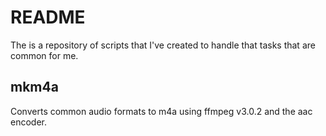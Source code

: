 README
======


The is a repository of scripts that I've created to handle that tasks that are
common for me.


mkm4a
-----

Converts common audio formats to m4a using ffmpeg v3.0.2 and the aac encoder.

 


